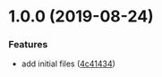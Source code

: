 # 1.0.0 (2019-08-24)


### Features

* add initial files ([4c41434](https://github.com/zooxsmart/lambda-util/commit/4c41434))
